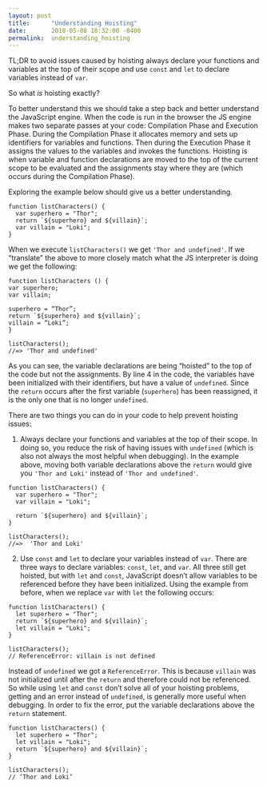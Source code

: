 ```yaml
---
layout: post
title:      "Understanding Hoisting"
date:       2018-05-08 18:32:00 -0400
permalink:  understanding_hoisting
---
```



TL;DR to avoid issues caused by hoisting always declare your functions and variables at the top of their scope and use `const` and `let` to declare variables instead of `var`. 

So what _is_ hoisting exactly? 

To better understand this we should take a step back and better understand the JavaScript engine. When the code is run in the browser the JS engine makes two separate passes at your code: Compilation Phase and Execution Phase. During the Compilation Phase it allocates memory and sets up identifiers for variables and functions. Then during the Execution Phase it assigns the values to the variables and invokes the functions. Hoisting is when variable and function declarations are moved to the top of the current scope to be evaluated and the assignments stay where they are (which occurs during the Compilation Phase). 

Exploring the example below should give us a better understanding. 

```
function listCharacters() {
  var superhero = "Thor";
  return `${superhero} and ${villain}`;
  var villain = "Loki";
}
```
When we execute `listCharacters()` we get `'Thor and undefined'`. If we “translate” the above to more closely match what the JS interpreter is doing we get the following: 

```
function listCharacters () {
var superhero;
var villain;

superhero = “Thor”;
return `${superhero} and ${villain}`;
villain = “Loki”;
}

listCharacters();
//=> 'Thor and undefined'
```

As you can see, the variable declarations are being “hoisted” to the top of the code but not the assignments. By line 4 in the code, the variables have been initialized with their identifiers, but have a value of `undefined`. Since the `return` occurs after the first variable (`superhero`) has been reassigned, it is the only one that is no longer `undefined`.

There are two things you can do in your code to help prevent hoisting issues: 

1) Always declare your functions and variables at the top of their scope. In doing so, you reduce the risk of having issues with `undefined` (which is also not always the most helpful when debugging). In the example above, moving both variable declarations above the `return` would give you `'Thor and Loki'` instead of `'Thor and undefined'`. 
```
function listCharacters() {
  var superhero = "Thor";
  var villain = "Loki";
  
  return `${superhero} and ${villain}`;
}

listCharacters();
//=>  'Thor and Loki'
```

2) Use `const` and `let` to declare your variables instead of `var`. There are three ways to declare variables: `const`, `let`, and `var`. All three still get hoisted, but with `let` and `const`, JavaScript doesn’t allow variables to be referenced before they have been initialized. Using the example from before, when we replace `var` with `let` the following occurs: 

```
function listCharacters() {
  let superhero = "Thor";
  return `${superhero} and ${villain}`;
  let villain = "Loki";
}

listCharacters();
// ReferenceError: villain is not defined
```
Instead of `undefined` we got a `ReferenceError`. This is because `villain` was not initialized until after the `return` and therefore could not be referenced. So while using `let` and `const` don’t solve all of your hoisting problems, getting and an error instead of `undefined`, is generally more useful when debugging. In order to fix the error, put the variable declarations above the `return` statement. 

```
function listCharacters() {
  let superhero = "Thor";
  let villain = "Loki";
  return `${superhero} and ${villain}`;
}

listCharacters();
// ‘Thor and Loki’
```

